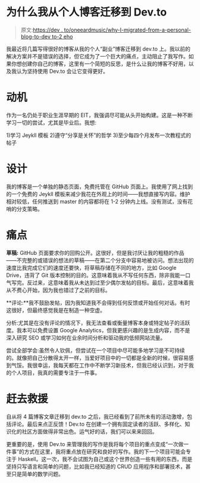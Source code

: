 # 为什么我从个人博客迁移到 Dev.to

> 原文:[https://dev . to/oneeardmusic/why-I-migrated-from-a-personal-blog-to-dev to-2 eho](https://dev.to/oneearedmusic/why-i-migrated-from-a-personal-blog-to-devto-2eho)

我最近将几篇写得很好的博客从我的个人“副业”博客迁移到 dev.to 上。我以前的解决方案并不是错误的选择，但它成为了一个巨大的痛点，主动阻止了我写作。如果你想创建你自己的博客，这里有一个简短的反思，是什么让我的博客不好用，以及我认为坚持使用 Dev.to 会让它变得更好。

# 动机

作为一名仍处于职业生涯早期的 EIT，我强调尽可能从头开始构建。这是一种不断学习一切的尝试，尤其是毕业后。我想:

1)学习 Jeykll 模板
2)遵守“分享是关怀”的哲学
3)至少每四个月发布一次教程式的帖子

# 设计

我的博客是一个单独的静态页面，免费托管在 GitHub 页面上。我使用了网上找到的一个免费的 Jeykll 模板来减少我花在外观上的时间——我想直接写内容。维护相对较低，任何推送到 master 的内容都将在 1-2 分钟内上线。没有测试，没有花哨的分支策略。

# 痛点

**草稿:** GitHub 页面要求你的回购公开。这很好，但是我讨厌让我的粗糙的作品——不完整的或错误的想法的草稿——在第二个分支中容易地被访问。想法出现的速度比我完成它们的速度还要快，将草稿存储在不同的地方，比如 Google Drive，违背了 Git 版本控制的目的。这意味着我从不写任何东西，除非我能一口气写完。反过来，这意味着我从未达到过至少偶尔发帖的目标。最后，这意味着我从不费心开始，因为我也错过了之前的目标。

**评论:**我不鼓励发帖，因为我知道我不会得到任何反馈或开始任何对话。有时这很好，但最终感觉我是在制造一种空虚。

分析:尤其是在没有评论的情况下，我无法查看或衡量博客本身或特定帖子的活跃度。我本可以免费设置 Google Analytics，但我更感兴趣的是生成内容，而不是深入研究 SEO 或学习如何在业余时间分析和驱动我的低频网站流量。

尝试全部学会:虽然令人钦佩，但尝试在一个项目中尽可能多地学习是不可持续的。就像把自己分散得太开一样，当爱好项目中的一切都是全新的时候，很容易感到气馁。我很幸运，我每天都在工作中不断学习新技术，但我已经认识到，对于我的个人项目，我真的需要专注于一件事。

# 赶去救援

自从将 4 篇博客文章迁移到 dev.to 之后，我已经看到了前所未有的活动激增，包括评论。最后来点正反馈！Dev.to 在创建一个拥有固定读者的活跃、多样化、知识化的社区方面做得非常出色。运气好的话，我们可以来来回回。

更重要的是，使用 Dev.to 来管理我的写作是我将每个项目的重点变成“一次做一件事”的方式在这里，我将重点放在研究和良好的写作。我的下一个项目可能会专注于 Haskell。这一次，我不会试图为自己或这个世界创造一些有用的东西，而是坚持只写语言和简单的问题，比如我已经知道的 CRUD 应用程序和部署技术，甚至只是简单的数学问题。
